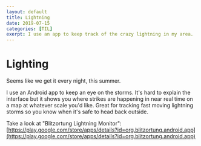 ```yaml
---
layout: default
title: Lightning 
date: 2019-07-15
categories: [TIL]
exerpt: I use an app to keep track of the crazy lightning in my area.
---
```


# Lighting

Seems like we get it every night, this summer.

I use an Android app to keep an eye on the storms. It's hard to explain the interface but it shows you where strikes are happening in near real time on a map at whatever scale you'd like. Great for tracking fast moving lightning storms so you know when it's safe to head back outside. 

Take a look at "Blitzortung Lightning Monitor": [https://play.google.com/store/apps/details?id=org.blitzortung.android.app](https://play.google.com/store/apps/details?id=org.blitzortung.android.app)
